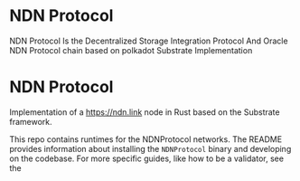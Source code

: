 # NDN Protocol
NDN Protocol Is the Decentralized Storage Integration Protocol And Oracle
NDN Protocol  chain based on polkadot Substrate  Implementation

# NDN Protocol

Implementation of a https://ndn.link node in Rust based on the Substrate framework.




This repo contains runtimes for the NDNProtocol networks. The README provides
information about installing the `NDNProtocol` binary and developing on the codebase. For more
specific guides, like how to be a validator, see the

